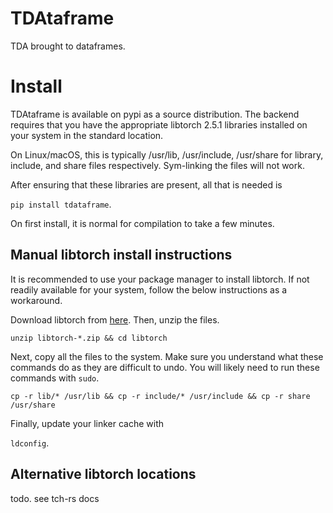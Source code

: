 # TDAtaframe
TDA brought to dataframes.

# Install
TDAtaframe is available on pypi as a source distribution.
The backend requires that you have the appropriate libtorch 2.5.1 libraries 
installed on your system in the standard location.

On Linux/macOS, this is typically /usr/lib, /usr/include, /usr/share for 
library, include, and share files respectively. Sym-linking the files will not 
work.

After ensuring that these libraries are present, all that is needed is

```pip install tdataframe```.

On first install, it is normal for compilation to take a few minutes.

## Manual libtorch install instructions
It is recommended to use your package manager to install libtorch.
If not readily available for your system, follow the below instructions 
as a workaround.

Download libtorch from [here](https://pytorch.org/).
Then, unzip the files.

`unzip libtorch-*.zip && cd libtorch`

Next, copy all the files to the system. Make sure
you understand what these commands do as they are difficult to undo.
You will likely need to run these commands with `sudo`.

`cp -r lib/* /usr/lib && cp -r include/* /usr/include && cp -r share /usr/share`

Finally, update your linker cache with

`ldconfig`.

## Alternative libtorch locations
todo. see tch-rs docs
